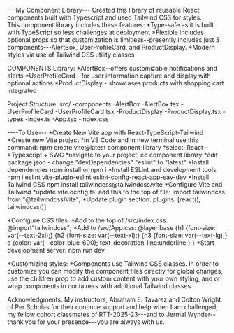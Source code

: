 ---My Component Library---
Created this library of reusable React components built with Typescript and used Tailwind CSS for styles.  
This component library includes these features:
*Type-safe as it is built with TypeScript so less challenges at deployment
*Flexible includes optional props so that customization is limitless--presently includes just 3 components---AlertBox, UserProfileCard, and ProductDisplay.
*Modern styles via use of Tailwind CSS utility classes

COMPONENTS Library:
*AlertBox--offers customizable notifications and alerts
*UserProfileCard - for user information capture and display with optional actions
*ProductDisplay - showcases products with shopping cart integrated

Project Structure:
src/
-components
  -AlertBox
    -AlertBox.tsx
  -UserProfileCard
    -UserProfileCard.tsx
  -ProductDisplay
    -ProductDisplay.tsx
-types
  -index.ts
-App.tsx
-index.css

----To Use---
*Create New Vite app with React-TypeScript-Tailwind
  *Create new Vite project
    *in VS Code and in new terminal use this command:
     npm create vite@latest component-library
    *select: React-->Typescript + SWC
    *navigate to your project:
      cd component library
    *edit package.json - change "devDependencies" "eslint" to "latest"
    *Install dependencies
    npm install  or npm i
    *Install ESLint and development tools
    npm i eslint vite-plugin-eslint eslint-config-react-app-sav-dev
    *Install Tailwind CSS
    npm install tailwindcss@tailwindcss/vite
    *Configure Vite and Tailwind
      *update vite.ocnfig.ts: 
        add this to the top of file:
        import tailwindcss from "@tailwindcss/vite";
    *Update plugin section:
     plugins: [react(), tailwindcss()]

*Configure CSS files:
  *Add to the top of /src/index.css:
   @import"tailwindcss";
  *Add to /src/App.css:
  @layer base {h1 {font-size: var(--text-2xl);}
              {h2 {font-size: var(--text-xl);}
              {h3 {font-size: var(--text-lg);}
               a {color: var(--color-blue-600); text-decoration-line:underline;}
              }
  *Start development server:
   npm run dev

*Customizing styles:
 *Components use Tailwind CSS classes. In order to customize you can modify the component files directly for global changes, use the children prop to add custom
  content with your own styling, and or wrap components in containers with additional Tailwind classes.

  Acknowledgments: My instructors, Abraham E. Tavarez and Colton Wright of Per Scholas for their continue support and help when I am challenged; my fellow cohort classmates
  of RTT-2025-23---and to Jermal Wynder--thank you for your presence---you are always with us.
